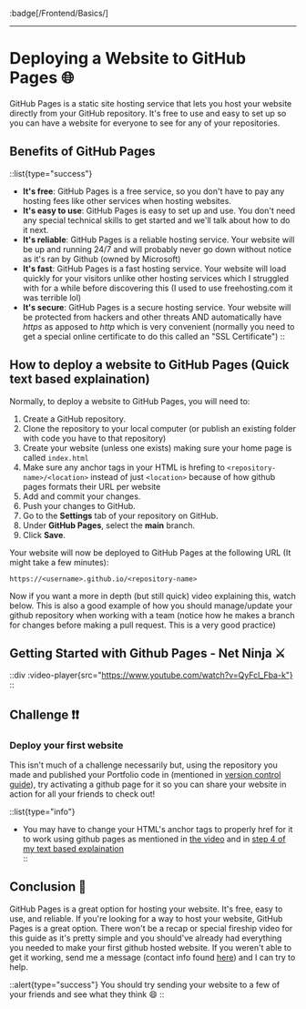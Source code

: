 :badge[/Frontend/Basics/]<br><hr>

# Deploying a Website to GitHub Pages 🌐

GitHub Pages is a static site hosting service that lets you host your website directly from your GitHub repository. It's free to use and easy to set up so you can have a website for everyone to see for any of your repositories. 

## Benefits of GitHub Pages

::list{type="success"}
- **It's free**: GitHub Pages is a free service, so you don't have to pay any hosting fees like other services when hosting websites.
- **It's easy to use**: GitHub Pages is easy to set up and use. You don't need any special technical skills to get started and we'll talk about how to do it next.
- **It's reliable**: GitHub Pages is a reliable hosting service. Your website will be up and running 24/7 and will probably never go down without notice as it's ran by Github (owned by Microsoft)
- **It's fast**: GitHub Pages is a fast hosting service. Your website will load quickly for your visitors unlike other hosting services which I struggled with for a while before discovering this (I used to use freehosting.com it was terrible lol)
- **It's secure**: GitHub Pages is a secure hosting service. Your website will be protected from hackers and other threats AND automatically have *https* as apposed to *http* which is very convenient (normally you need to get a special online certificate to do this called an "SSL Certificate")
::

## How to deploy a website to GitHub Pages (Quick text based explaination)

Normally, to deploy a website to GitHub Pages, you will need to:

1. Create a GitHub repository.
2. Clone the repository to your local computer (or publish an existing folder with code you have to that repository)
3. Create your website (unless one exists) making sure your home page is called `index.html`
4. Make sure any anchor tags in your HTML is hrefing to `<repository-name>/<location>` instead of just `<location>` because of how github pages formats their URL per website
5. Add and commit your changes.
6. Push your changes to GitHub.
7. Go to the **Settings** tab of your repository on GitHub.
8. Under **GitHub Pages**, select the **main** branch.
9. Click **Save**.

Your website will now be deployed to GitHub Pages at the following URL (It might take a few minutes):

```
https://<username>.github.io/<repository-name>
```

Now if you want a more in depth (but still quick) video explaining this, watch below. This is also a good example of how you should manage/update your github repository when working with a team (notice how he makes a branch for changes before making a pull request. This is a very good practice)

## Getting Started with Github Pages - Net Ninja ⚔️

::div
  :video-player{src="https://www.youtube.com/watch?v=QyFcl_Fba-k"}
::

## Challenge ❗❗

### Deploy your first website

This isn't much of a challenge necessarily but, using the repository you made and published your Portfolio code in (mentioned in [version control guide](/frontend/basics/version-control)), try activating a github page for it so you can share your website in action for all your friends to check out!

::list{type="info"}
- You may have to change your HTML's anchor tags to properly href for it to work using github pages as mentioned in [the video](#getting-started-with-github-pages---net-ninja-⚔️) and in [step 4 of my text based explaination](#how-to-deploy-a-website-to-github-pages-quick-text-based-explaination)  
::

## Conclusion 🔄

GitHub Pages is a great option for hosting your website. It's free, easy to use, and reliable. If you're looking for a way to host your website, GitHub Pages is a great option. There won't be a recap or special fireship video for this guide as it's pretty simple and you should've already had everything you needed to make your first github hosted website. If you weren't able to get it working, send me a message (contact info found [here](https://zachl.space)) and I can try to help.

::alert{type="success"}
You should try sending your website to a few of your friends and see what they think 😄
::
